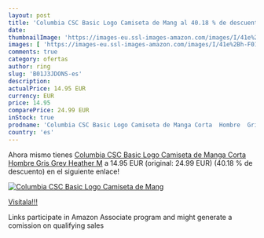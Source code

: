 ```yaml
---
layout: post
title: 'Columbia CSC Basic Logo Camiseta de Mang al 40.18 % de descuento'
date: 
thumbnailImage: 'https://images-eu.ssl-images-amazon.com/images/I/41e%2Bh-F01FL._SL200_.jpg'
images: [ 'https://images-eu.ssl-images-amazon.com/images/I/41e%2Bh-F01FL._SL200_.jpg' ]
comments: true
category: ofertas
author: ring
slug: 'B01J3JDONS-es'
description:
actualPrice: 14.95 EUR
currency: EUR
price: 14.95
comparePrice: 24.99 EUR
inStock: true
prodname: 'Columbia CSC Basic Logo Camiseta de Manga Corta  Hombre  Gris Grey Heather  M'
country: 'es'
---
```


Ahora mismo tienes [Columbia CSC Basic Logo Camiseta de Manga Corta  Hombre  Gris Grey Heather  M](https://www.amazon.es/dp/B01J3JDONS/?tag=tolees-21) a 14.95 EUR (original: 24.99 EUR) (40.18 %  de descuento) en el siguiente enlace!

[![Columbia CSC Basic Logo Camiseta de Mang](https://images-eu.ssl-images-amazon.com/images/I/41e%2Bh-F01FL._SL200_.jpg)](https://www.amazon.es/dp/B01J3JDONS/?tag=tolees-21)

[Visítala!!!](https://www.amazon.es/dp/B01J3JDONS/?tag=tolees-21)

Links participate in Amazon Associate program and might generate a comission on qualifying sales
